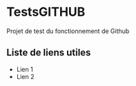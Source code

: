 # TestsGITHUB
Projet de test du fonctionnement de Github

## Liste de liens utiles

* Lien 1
* Lien 2 